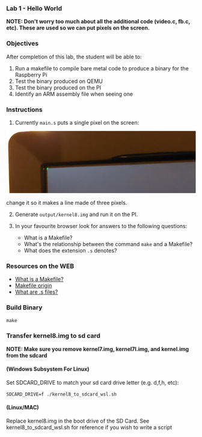 ### Lab 1 -  Hello World

**NOTE: Don't worry too much about all the additional code (video.c, fb.c, etc). These are used so we can put pixels on the screen.**

### Objectives 

After completion of this lab, the student will be able to:

1. Run a makefile to compile bare metal code to produce a binary for the Raspberry Pi
2. Test the binary produced on QEMU
3. Test the binary produced on the PI
4. Identify an ARM assembly file when seeing one

### Instructions 

1. Currently `main.s` puts a single pixel on the screen:

<img src="https://github.com/RomanLabsIO/assembly_for_raspberry_pi_bare_metal/blob/master/1_Hello_World/images/output.png" width="560"/>

change it so it makes a line made of three pixels.

2. Generate `output/kernel8.img` and run it on the PI. 

3. In your favourite browser look for answers to the following questions:
    - What is a Makefile?
    - What's the relationship between the command `make` and a Makefile?
    - What does the extension `.s` denotes?

### Resources on the WEB
- [What is a Makefile?](http://www.sis.pitt.edu/mbsclass/tutorial/advanced/makefile/whatis.htm)
- [Makefile origin](https://en.wikipedia.org/wiki/Make_(software)#Origin)
- [What are .s files?](https://stackoverflow.com/questions/10285410/what-are-s-files)

### Build Binary
```
make
```

### Transfer kernel8.img to sd card 

**NOTE: Make sure you remove kernel7.img, kernel7l.img, and kernel.img from the sdcard**

#### (Windows Subsystem For Linux)
Set SDCARD_DRIVE to match your sd card drive letter (e.g. d,f,h, etc):
```
SDCARD_DRIVE=f ./kernel8_to_sdcard_wsl.sh
```
#### (Linux/MAC)
Replace kernel8.img in the boot drive of the SD Card. See kernel8_to_sdcard_wsl.sh for reference if you wish to write a script
